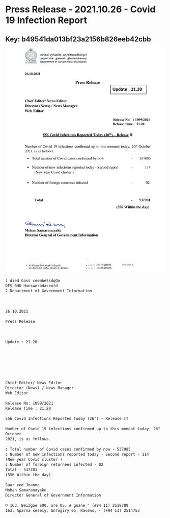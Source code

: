 # Press Release - 2021.10.26 - Covid 19 Infection Report 
Key: b49541da013bf23a2156b826eeb42cbb 
![img](img/b49541da013bf23a2156b826eeb42cbb.jpg)
---
```
) died Gass ceembeSsdqQo
DFS BHU Honswnradasentd
2 Department of Government Information

   

26.10.2021

Press Release

 

Update : 21.20

 

 

 

Chief Editor/ News Editor
Director (News) / News Manager
Web Editor

Release No: 1099/2021
Release Time : 21.20

556 Covid Infections Reported Today (26") — Release IT

Number of Covid 19 infections confirmed up to this moment today, 26" October
2021, is as follows.

¢ Total number of Covid cases confirmed by now - 537085
¢ Number of new infections reported today - Second report - 114
(New year Covid cluster )
¢ Number of foreign returnees infected - 02
Total - 537201
(556 Within the day)

Saar eed Joanng
Mohan Samaranayake
Director General of Government Information

© 163, Beizgoe S00, ore 05, # goane ° (#94 11) 2518789
163, Aparna seseiy, Gnrogiry 05, Ravens, - (+94 11) 2514753

```
